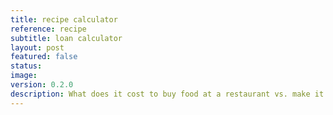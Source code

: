 ```yaml
---
title: recipe calculator
reference: recipe
subtitle: loan calculator
layout: post
featured: false
status:
image: 
version: 0.2.0
description: What does it cost to buy food at a restaurant vs. make it at home?
---
```

